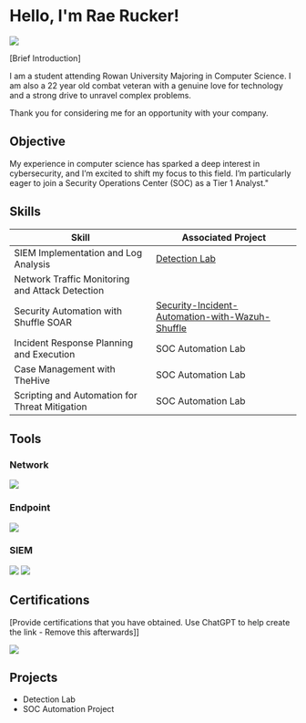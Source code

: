 # Hello, I'm Rae Rucker!
<a href="https://www.linkedin.com/in/rae-rucker-929048273/"><img src="https://img.shields.io/badge/-LinkedIn-0072b1?&style=for-the-badge&logo=linkedin&logoColor=white" /></a>

[Brief Introduction]

I am a student attending Rowan University Majoring in Computer Science. I am also a 22 year old combat veteran with a genuine love for technology and a strong drive to unravel complex problems.

Thank you for considering me for an opportunity with your company.

## Objective
My experience in computer science has sparked a deep interest in cybersecurity, and I’m excited to shift my focus to this field. I’m particularly eager to join a Security Operations Center (SOC) as a Tier 1 Analyst."

## Skills


| Skill                                         | Associated Project         |
|-----------------------------------------------|----------------------------|
| SIEM Implementation and Log Analysis          | <a href="https://google.com">Detection Lab</a>|
| Network Traffic Monitoring and Attack Detection | |
| Security Automation with Shuffle SOAR         | <a href="https://github.com/RaeRucker/Security-Incident-Automation-with-Wazuh-Shuffle-and-TheHive/blob/main/README.md">Security-Incident-Automation-with-Wazuh-Shuffle</a>|
| Incident Response Planning and Execution      | SOC Automation Lab|
| Case Management with TheHive                  | SOC Automation Lab|
| Scripting and Automation for Threat Mitigation | SOC Automation Lab|

## Tools

### Network
<div>
    <img src="https://img.shields.io/badge/-Wireshark-1679A7?&style=for-the-badge&logo=Wireshark&logoColor=white" />
</div>

### Endpoint
<div>
    <img src="https://img.shields.io/badge/-Microsoft_Defender_for_Endpoint-00A4EF?&style=for-the-badge&logo=Microsoft&logoColor=white" />
</div>

### SIEM
<div>
    <img src="https://img.shields.io/badge/-Splunk-000000?&style=for-the-badge&logo=Splunk&logoColor=white" />
    <img src="https://img.shields.io/badge/-Wazuh-005C4A?&style=for-the-badge&logo=Wazuh&logoColor=white" />
</div>

## Certifications
[Provide certifications that you have obtained. Use ChatGPT to help create the link - Remove this afterwards]]
<div>
<img src="https://img.shields.io/badge/-Security%2B-FF0000?&style=for-the-badge&logo=CompTIA&logoColor=white" />

## Projects
- Detection Lab
- SOC Automation Project
